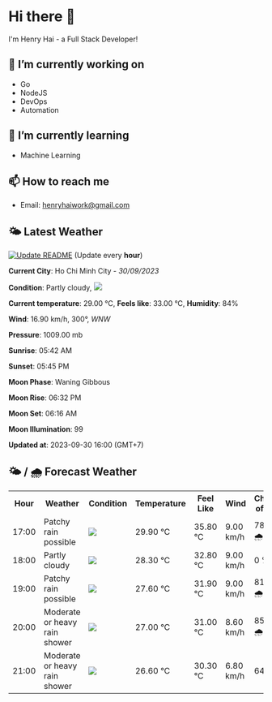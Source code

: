 # Hi there 👋

I'm Henry Hai - a Full Stack Developer!

## 🔭 I’m currently working on

- Go
- NodeJS
- DevOps
- Automation

## 🌱 I’m currently learning

- Machine Learning

## 📫 How to reach me

- Email: <henryhaiwork@gmail.com>

## 🌤️ Latest Weather
[![Update README](https://github.com/henry0hai/henry0hai/actions/workflows/udpateReadme.yml/badge.svg)](https://github.com/henry0hai/henry0hai/actions/workflows/udpateReadme.yml)
(Update every **hour**)
<!-- CURRENT_WEATHER:START -->
**Current City**: Ho Chi Minh City - *30/09/2023*

**Condition**: Partly cloudy, <img src="https://cdn.weatherapi.com/weather/64x64/day/116.png"/>

**Current temperature**: 29.00 °C, **Feels like**: 33.00 °C, **Humidity**: 84%

**Wind**: 16.90 km/h, 300°, *WNW*

**Pressure**: 1009.00 mb

**Sunrise**: 05:42 AM

**Sunset**: 05:45 PM

**Moon Phase**: Waning Gibbous

**Moon Rise**: 06:32 PM

**Moon Set**: 06:16 AM

**Moon Illumination**: 99

**Updated at**: 2023-09-30 16:00 (GMT+7)<!-- CURRENT_WEATHER:END -->

## 🌤️ / 🌧️ Forecast Weather
<!-- FORECAST_WEATHER:START -->
<table>
		<tr>
			<th>Hour</th>
			<th>Weather</th>
			<th>Condition</th>
			<th>Temperature</th>
			<th>Feel Like</th>
			<th>Wind</th>
			<th>Chance of Rain</th>
		</tr>
				<tr>
					<td>17:00</td>
					<td>Patchy rain possible</td>
					<td><img src='https://cdn.weatherapi.com/weather/64x64/day/176.png'/></td>
					<td>29.90 °C</td>
					<td>35.80 °C</td>
					<td>9.00 km/h</td>
					<td>78 % 🌧️</td>
				</tr>
				<tr>
					<td>18:00</td>
					<td>Partly cloudy</td>
					<td><img src='https://cdn.weatherapi.com/weather/64x64/night/116.png'/></td>
					<td>28.30 °C</td>
					<td>32.80 °C</td>
					<td>9.00 km/h</td>
					<td>0 %</td>
				</tr>
				<tr>
					<td>19:00</td>
					<td>Patchy rain possible</td>
					<td><img src='https://cdn.weatherapi.com/weather/64x64/night/176.png'/></td>
					<td>27.60 °C</td>
					<td>31.90 °C</td>
					<td>9.00 km/h</td>
					<td>81 % 🌧️</td>
				</tr>
				<tr>
					<td>20:00</td>
					<td>Moderate or heavy rain shower</td>
					<td><img src='https://cdn.weatherapi.com/weather/64x64/night/356.png'/></td>
					<td>27.00 °C</td>
					<td>31.00 °C</td>
					<td>8.60 km/h</td>
					<td>85 % 🌧️</td>
				</tr>
				<tr>
					<td>21:00</td>
					<td>Moderate or heavy rain shower</td>
					<td><img src='https://cdn.weatherapi.com/weather/64x64/night/356.png'/></td>
					<td>26.60 °C</td>
					<td>30.30 °C</td>
					<td>6.80 km/h</td>
					<td>64 %</td>
				</tr>
</table>
<!-- FORECAST_WEATHER:END -->
